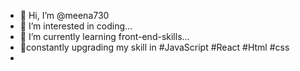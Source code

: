 - 👋 Hi, I’m @meena730
- 👀 I’m interested in coding...
- 🌱 I’m currently learning front-end-skills...
- 💞️constantly upgrading my skill in #JavaScript #React #Html #css
- 
<!---
meena730/meena730 is a ✨ special ✨ repository because its `README.md` (this file) appears on your GitHub profile.
You can click the Preview link to take a look at your changes.
--->
